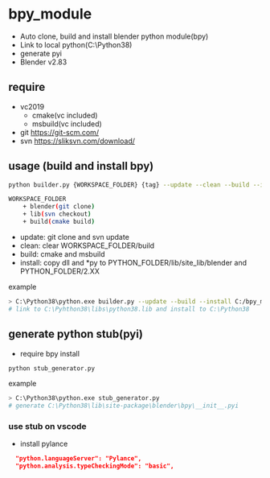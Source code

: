 # bpy_module

* Auto clone, build and install blender python module(bpy)
* Link to local python(C:\Python38)
* generate pyi
* Blender v2.83

## require

* vc2019
  * cmake(vc included)
  * msbuild(vc included)
* git https://git-scm.com/
* svn https://sliksvn.com/download/

## usage (build and install bpy)

```sh
python builder.py {WORKSPACE_FOLDER} {tag} --update --clean --build --install --stubs

WORKSPACE_FOLDER
    + blender(git clone)
    + lib(svn checkout)
    + build(cmake build)
```

* update: git clone and svn update
* clean: clear WORKSPACE_FOLDER/build
* build: cmake and msbuild
* install: copy dll and *py to PYTHON_FOLDER/lib/site_lib/blender and PYTHON_FOLDER/2.XX

example

```sh
> C:\Python38\python.exe builder.py --update --build --install C:/bpy_module v2.83
# link to C:\Pyhthon38\libs\python38.lib and install to C:\Python38
```

## generate python stub(pyi)

* require bpy install

```sh
python stub_generator.py
```

example

```sh
> C:\Python38\python.exe stub_generator.py
# generate C:\Python38\lib\site-package\blender\bpy\__init__.pyi
```

### use stub on vscode

* install pylance

```json
  "python.languageServer": "Pylance",
  "python.analysis.typeCheckingMode": "basic",
```
